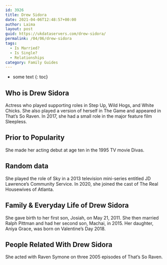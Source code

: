 ```yaml
---
id: 3926
title: Drew Sidora
date: 2021-04-06T12:48:57+00:00
author: Laima
layout: post
guid: https://ukdataservers.com/drew-sidora/
permalink: /04/06/drew-sidora
tags:
  - Is Married?
  - Is Single?
  - Relationships
category: Family Guides
---
```


* some text
{: toc}


## Who is Drew Sidora
                  
                  
                  
Actress who played supporting roles in Step Up, Wild Hogs, and White Chicks. She also played a version of herself in The Game and appeared in That&#8217;s So Raven. In 2017, she had a small role in the major feature film Sleepless. 
                  
              
            
              
            
                
                
                
## Prior to Popularity
                  
                  
                  
She made her acting debut at age ten in the 1995 TV movie Divas.
                  
              
            
              
            
                
                
                
## Random data
                  
                  
                  
She played the role of Sky in a 2013 television mini-series entitled JD Lawrence&#8217;s Community Service. In 2020, she joined the cast of The Real Housewives of Atlanta.
                  
              
            
              
            
                
                
                
## Family & Everyday Life of Drew Sidora
                  
                  
                  
She gave birth to her first son, Josiah, on May 21, 2011. She then married Ralph Pittman and had her second son, Machai, in 2015. Her daughter, Aniya Grace, was born on Valentine&#8217;s Day 2018.
                  
              
            
              
            
                
                
                
## People Related With Drew Sidora
                  
                  
                  
She acted with Raven Symone on three 2005 episodes of That&#8217;s So Raven.
                  
              
            
              
            
                
              
            
              
              
            
            
              
            
          
          
          